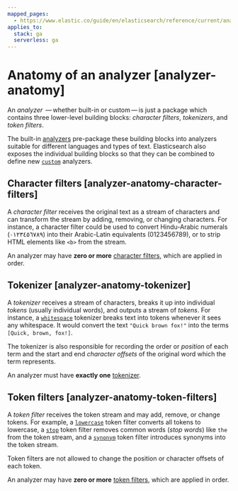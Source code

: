 ```yaml
---
mapped_pages:
  - https://www.elastic.co/guide/en/elasticsearch/reference/current/analyzer-anatomy.html
applies_to:
  stack: ga
  serverless: ga
---
```


# Anatomy of an analyzer [analyzer-anatomy]

An *analyzer*  — whether built-in or custom — is just a package which contains three lower-level building blocks: *character filters*, *tokenizers*, and *token filters*.

The built-in [analyzers](elasticsearch://reference/data-analysis/text-analysis/analyzer-reference.md) pre-package these building blocks into analyzers suitable for different languages and types of text. Elasticsearch also exposes the individual building blocks so that they can be combined to define new [`custom`](create-custom-analyzer.md) analyzers.

## Character filters [analyzer-anatomy-character-filters]

A *character filter* receives the original text as a stream of characters and can transform the stream by adding, removing, or changing characters. For instance, a character filter could be used to convert Hindu-Arabic numerals (٠‎١٢٣٤٥٦٧٨‎٩‎) into their Arabic-Latin equivalents (0123456789), or to strip HTML elements like `<b>` from the stream.

An analyzer may have **zero or more** [character filters](elasticsearch://reference/data-analysis/text-analysis/character-filter-reference.md), which are applied in order.


## Tokenizer [analyzer-anatomy-tokenizer]

A *tokenizer* receives a stream of characters, breaks it up into individual *tokens* (usually individual words), and outputs a stream of *tokens*. For instance, a [`whitespace`](elasticsearch://reference/data-analysis/text-analysis/analysis-whitespace-tokenizer.md) tokenizer breaks text into tokens whenever it sees any whitespace. It would convert the text `"Quick brown fox!"` into the terms `[Quick, brown, fox!]`.

The tokenizer is also responsible for recording the order or *position* of each term and the start and end *character offsets* of the original word which the term represents.

An analyzer must have **exactly one** [tokenizer](elasticsearch://reference/data-analysis/text-analysis/tokenizer-reference.md).


## Token filters [analyzer-anatomy-token-filters]

A *token filter* receives the token stream and may add, remove, or change tokens. For example, a [`lowercase`](elasticsearch://reference/data-analysis/text-analysis/analysis-lowercase-tokenfilter.md) token filter converts all tokens to lowercase, a [`stop`](elasticsearch://reference/data-analysis/text-analysis/analysis-stop-tokenfilter.md) token filter removes common words (*stop words*) like `the` from the token stream, and a [`synonym`](elasticsearch://reference/data-analysis/text-analysis/analysis-synonym-tokenfilter.md) token filter introduces synonyms into the token stream.

Token filters are not allowed to change the position or character offsets of each token.

An analyzer may have **zero or more** [token filters](elasticsearch://reference/data-analysis/text-analysis/token-filter-reference.md), which are applied in order.


